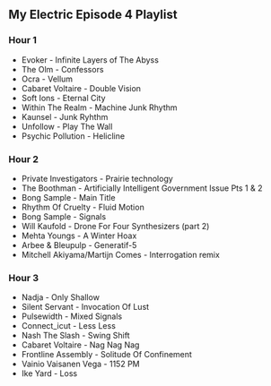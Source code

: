 ## My Electric Episode 4 Playlist

### Hour 1
* Evoker - Infinite Layers of The Abyss
* The Olm - Confessors
* Ocra - Vellum
* Cabaret Voltaire - Double Vision
* Soft Ions - Eternal City
* Within The Realm - Machine Junk Rhythm
* Kaunsel - Junk Ryhthm
* Unfollow - Play The Wall
* Psychic Pollution - Helicline

### Hour 2
* Private Investigators - Prairie technology
* The Boothman - Artificially Intelligent Government Issue Pts 1 & 2
* Bong Sample - Main Title
* Rhythm Of Cruelty - Fluid Motion
* Bong Sample - Signals
* Will Kaufold - Drone For Four Synthesizers (part 2)
* Mehta Youngs - A Winter Hoax
* Arbee & Bleupulp - Generatif-5
* Mitchell Akiyama/Martijn Comes - Interrogation remix

### Hour 3
* Nadja - Only Shallow
* Silent Servant - Invocation Of Lust
* Pulsewidth - Mixed Signals
* Connect_icut - Less Less
* Nash The Slash - Swing Shift
* Cabaret Voltaire - Nag Nag Nag
* Frontline Assembly - Solitude Of Confinement
* Vainio Vaisanen Vega - 1152 PM
* Ike Yard - Loss
